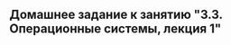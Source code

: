 Домашнее задание к занятию "3.3. Операционные системы, лекция 1"
----------------------------------------------------------------
